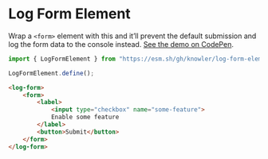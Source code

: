 # Log Form Element

Wrap a `<form>` element with this and it’ll prevent the default
submission and log the form data to the console instead. [See the demo on CodePen](https://codepen.io/knowler/pen/zYembKY).

```js
import { LogFormElement } from "https://esm.sh/gh/knowler/log-form-element/log-form-element.js?raw";

LogFormElement.define();
```

```html
<log-form>
	<form>
		<label>
			<input type="checkbox" name="some-feature">
			Enable some feature
		</label>
		<button>Submit</button>
	</form>
</log-form>
```
